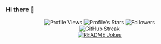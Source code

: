 ### Hi there 👋

<div align="center">
  <img src="https://komarev.com/ghpvc/?username=wikankun&style=for-the-badge&color=red" alt="Profile Views" />
  <img src="https://img.shields.io/github/stars/wikankun?style=for-the-badge&color=blueviolet" alt="Profile's Stars" />
  <img src="https://img.shields.io/github/followers/wikankun?style=for-the-badge&color=blue" alt="Followers" />
</div>

<div align="center">
<!-- [![GitHub Streak](https://streak-stats.demolab.com?user=wikankun&theme=whatsapp-light&hide_border=true&fire=ff6b6b)](https://git.io/streak-stats) -->
  <img src="https://streak-stats.demolab.com?user=wikankun&theme=whatsapp-light&hide_border=true&fire=ff6b6b" alt="GitHub Streak" />
</div>

<div align="center">
  <a href="https://readme-jokes.vercel.app"><img align="center" src="https://readme-jokes.vercel.app/api?bgColor=%23fff&textColor=%23000&qColor=%2316d351&aColor=%23008069&borderColor=%23008069" alt="README Jokes"></a>
</div>

<!-- ![visitors](https://visitor-badge.laobi.icu/badge?page_id=wikankun.wikankun) -->

<!--
**wikankun/wikankun** is a ✨ _special_ ✨ repository because its `README.md` (this file) appears on your GitHub profile.

![Wikankun's github stats](https://github-readme-stats.vercel.app/api?username=wikankun&show_icons=true)

Here are some ideas to get you started:

- 🔭 I’m currently working on ...
- 🌱 I’m currently learning ...
- 👯 I’m looking to collaborate on ...
- 🤔 I’m looking for help with ...
- 💬 Ask me about ...
- 📫 How to reach me: ...
- 😄 Pronouns: ...
- ⚡ Fun fact: ...
-->
